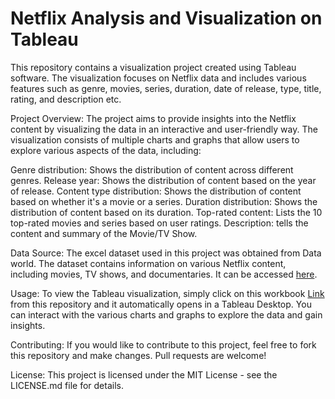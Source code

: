 # Netflix Analysis and Visualization on Tableau
This repository contains a visualization project created using Tableau software. The visualization focuses on Netflix data and includes various features such as genre, movies, series, duration, date of release, type, title, rating, and description etc.

Project Overview:
The project aims to provide insights into the Netflix content by visualizing the data in an interactive and user-friendly way. The visualization consists of multiple charts and graphs that allow users to explore various aspects of the data, including:

Genre distribution: Shows the distribution of content across different genres.
Release year: Shows the distribution of content based on the year of release.
Content type distribution: Shows the distribution of content based on whether it's a movie or a series.
Duration distribution: Shows the distribution of content based on its duration.
Top-rated content: Lists the 10 top-rated movies and series based on user ratings.
Description: tells the content and summary of the Movie/TV Show.

Data Source: The excel dataset used in this project was obtained from Data world. The dataset contains information on various Netflix content, including movies, TV shows, and documentaries. It can be accessed [here](https://github.com/Joyce696/NETFLIX-ANALYSIS/blob/02a6d7e8d57d0a674cf086ddd5a37fa6a373b266/NETFLIX%20DATASET.xlsx).

Usage:
To view the Tableau visualization, simply click on this workbook [Link](https://public.tableau.com/app/profile/joyce.ejezie/viz/NETFLIXANALYSIS_16807908010270/NETFLIX)
from this repository and it automatically opens in  a Tableau Desktop. You can interact with the various charts and graphs to explore the data and gain insights.


Contributing:
If you would like to contribute to this project, feel free to fork this repository and make changes. Pull requests are welcome!

License:
This project is licensed under the MIT License - see the LICENSE.md file for details.




